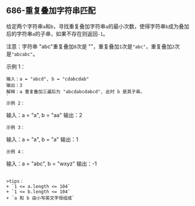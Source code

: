 ## 686-重复叠加字符串匹配
给定两个字符串`a`和`b`，寻找重复叠加字符串`a`的最小次数，使得字符串`b`成为叠加后的字符串`a`的子串，如果不存在则返回`-1`。

注意：字符串 "abc"重复叠加`0`次是 ""，重复叠加`1`次是`"abc"`，重复叠加`2`次是`"abcabc"`。

示例 1：
```
输入：a = "abcd", b = "cdabcdab"
输出：3
解释：a 重复叠加三遍后为 "abcdabcdabcd", 此时 b 是其子串。
`
示例 2：
```
输入：a = "a", b = "aa"
输出：2
```
示例 3：
```
输入：a = "a", b = "a"
输出：1
```
示例 4：
```
输入：a = "abc", b = "wxyz"
输出：-1
```

>tips：
+ `1 <= a.length <= 104`
+ `1 <= b.length <= 104`
+ `a 和 b 由小写英文字母组成`